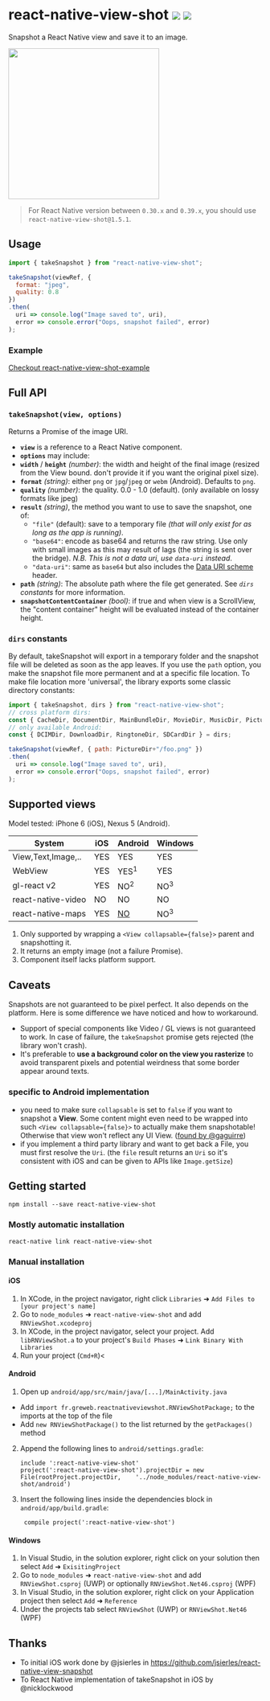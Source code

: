 
# react-native-view-shot ![](https://img.shields.io/npm/v/react-native-view-shot.svg) ![](https://img.shields.io/badge/react--native-%2040+-05F561.svg)

Snapshot a React Native view and save it to an image.

<img src="https://github.com/gre/react-native-view-shot-example/raw/master/docs/recursive.gif" width=300 />

> For React Native version between `0.30.x` and `0.39.x`, you should use `react-native-view-shot@1.5.1`.

## Usage

```js
import { takeSnapshot } from "react-native-view-shot";

takeSnapshot(viewRef, {
  format: "jpeg",
  quality: 0.8
})
.then(
  uri => console.log("Image saved to", uri),
  error => console.error("Oops, snapshot failed", error)
);
```

### Example

[Checkout react-native-view-shot-example](https://github.com/gre/react-native-view-shot-example)

## Full API

### `takeSnapshot(view, options)`

Returns a Promise of the image URI.

- **`view`** is a reference to a React Native component.
- **`options`** may include:
 - **`width`** / **`height`** *(number)*: the width and height of the final image (resized from the View bound. don't provide it if you want the original pixel size).
 - **`format`** *(string)*: either `png` or `jpg`/`jpeg` or `webm` (Android). Defaults to `png`.
 - **`quality`** *(number)*: the quality. 0.0 - 1.0 (default). (only available on lossy formats like jpeg)
 - **`result`** *(string)*, the method you want to use to save the snapshot, one of:
    - `"file"` (default): save to a temporary file *(that will only exist for as long as the app is running)*.
    - `"base64"`: encode as base64 and returns the raw string. Use only with small images as this may result of lags (the string is sent over the bridge). *N.B. This is not a data uri, use `data-uri` instead*.
    - `"data-uri"`: same as `base64` but also includes the [Data URI scheme](https://en.wikipedia.org/wiki/Data_URI_scheme) header.
 - **`path`** *(string)*: The absolute path where the file get generated. See *`dirs` constants* for more information.
 - **`snapshotContentContainer`** *(bool)*: if true and when view is a ScrollView, the "content container" height will be evaluated instead of the container height.

### `dirs` constants

By default, takeSnapshot will export in a temporary folder and the snapshot file will be deleted as soon as the app leaves. If you use the `path` option, you make the snapshot file more permanent and at a specific file location. To make file location more 'universal', the library exports some classic directory constants:

```js
import { takeSnapshot, dirs } from "react-native-view-shot";
// cross platform dirs:
const { CacheDir, DocumentDir, MainBundleDir, MovieDir, MusicDir, PictureDir } = dirs;
// only available Android:
const { DCIMDir, DownloadDir, RingtoneDir, SDCardDir } = dirs;

takeSnapshot(viewRef, { path: PictureDir+"/foo.png" })
.then(
  uri => console.log("Image saved to", uri),
  error => console.error("Oops, snapshot failed", error)
);
```

## Supported views

Model tested: iPhone 6 (iOS), Nexus 5 (Android).

| System             | iOS                | Android           | Windows           |
|--------------------|--------------------|-------------------|-------------------|
| View,Text,Image,.. | YES                | YES               | YES               |                    
| WebView            | YES                | YES<sup>1</sup>   | YES               |
| gl-react v2        | YES                | NO<sup>2</sup>    | NO<sup>3</sup>    |
| react-native-video | NO                 | NO                | NO
| react-native-maps  | YES                | [NO](https://github.com/gre/react-native-view-shot/issues/36) | NO<sup>3</sup>

>
1. Only supported by wrapping a `<View collapsable={false}>` parent and snapshotting it.
2. It returns an empty image (not a failure Promise).
3. Component itself lacks platform support.

## Caveats

Snapshots are not guaranteed to be pixel perfect. It also depends on the platform. Here is some difference we have noticed and how to workaround.

- Support of special components like Video / GL views is not guaranteed to work. In case of failure, the `takeSnapshot` promise gets rejected (the library won't crash).
- It's preferable to **use a background color on the view you rasterize** to avoid transparent pixels and potential weirdness that some border appear around texts.

### specific to Android implementation

- you need to make sure `collapsable` is set to `false` if you want to snapshot a **View**. Some content might even need to be wrapped into such `<View collapsable={false}>` to actually make them snapshotable! Otherwise that view won't reflect any UI View. ([found by @gaguirre](https://github.com/gre/react-native-view-shot/issues/7#issuecomment-245302844))
-  if you implement a third party library and want to get back a File, you must first resolve the `Uri`. (the `file` result returns an `Uri` so it's consistent with iOS and can be given to APIs like `Image.getSize`)

## Getting started

```
npm install --save react-native-view-shot
```

### Mostly automatic installation

```
react-native link react-native-view-shot
```

### Manual installation

#### iOS

1. In XCode, in the project navigator, right click `Libraries` ➜ `Add Files to [your project's name]`
2. Go to `node_modules` ➜ `react-native-view-shot` and add `RNViewShot.xcodeproj`
3. In XCode, in the project navigator, select your project. Add `libRNViewShot.a` to your project's `Build Phases` ➜ `Link Binary With Libraries`
4. Run your project (`Cmd+R`)<

#### Android

1. Open up `android/app/src/main/java/[...]/MainActivity.java`
 - Add `import fr.greweb.reactnativeviewshot.RNViewShotPackage;` to the imports at the top of the file
 - Add `new RNViewShotPackage()` to the list returned by the `getPackages()` method
2. Append the following lines to `android/settings.gradle`:
 	```
 	include ':react-native-view-shot'
 	project(':react-native-view-shot').projectDir = new File(rootProject.projectDir, 	'../node_modules/react-native-view-shot/android')
 	```
3. Insert the following lines inside the dependencies block in `android/app/build.gradle`:
 	```
     compile project(':react-native-view-shot')
 	```

#### Windows

1. In Visual Studio, in the solution explorer, right click on your solution then select `Add` ➜ `ExisitingProject`
2. Go to `node_modules` ➜ `react-native-view-shot` and add `RNViewShot.csproj` (UWP) or optionally `RNViewShot.Net46.csproj` (WPF)
3. In Visual Studio, in the solution explorer, right click on your Application project then select `Add` ➜ `Reference`
4. Under the projects tab select `RNViewShot` (UWP) or `RNViewShot.Net46` (WPF)

## Thanks

- To initial iOS work done by @jsierles in https://github.com/jsierles/react-native-view-snapshot
- To React Native implementation of takeSnapshot in iOS by @nicklockwood

